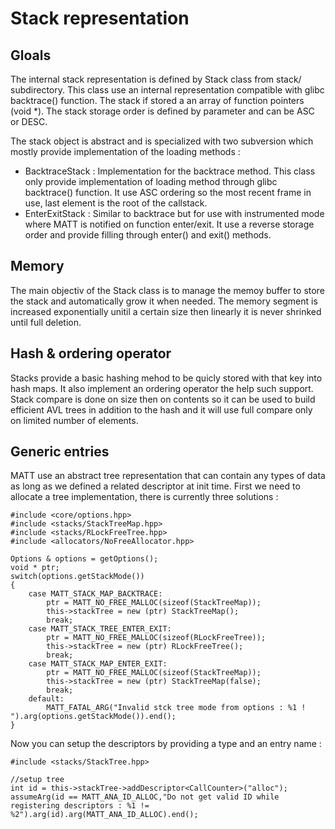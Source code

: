 Stack representation
====================


Gloals
------

The internal stack representation is defined by Stack class from stack/ subdirectory. This class
use an internal representation compatible with glibc backtrace() function. The stack
if stored a an array of function pointers (void \*). The stack storage order is defined by parameter and
can be ASC or DESC.

The stack object is abstract and is specialized with two subversion which mostly provide implementation
of the loading methods :

 - BacktraceStack : Implementation for the backtrace method. This class only provide implementation of loading
  method through glibc backtrace() function. It use ASC ordering so the most recent frame in use, last element is the
  root of the callstack.
 - EnterExitStack : Similar to backtrace but for use with instrumented mode where MATT is notified on function
   enter/exit. It use a reverse storage order and provide filling through enter() and exit() methods.

Memory
------

The main objectiv of the Stack class is to manage the memoy buffer to store the stack and automatically grow it
when needed. The memory segment is increased exponentially unitil a certain size then linearly it is never
shrinked until full deletion.

Hash & ordering operator
------------------------

Stacks provide a basic hashing mehod to be quicly stored with that key into hash maps. It also implement
an ordering operator the help such support. Stack compare is done on size then on contents so it can 
be used to build efficient AVL trees in addition to the hash and it will use full compare only on
limited number of elements.

Generic entries
---------------

MATT use an abstract tree representation that can contain any types of data as long as we defined a related
descriptor at init time. First we need to allocate a tree implementation, there is currently three solutions :

	#include <core/options.hpp>
	#include <stacks/StackTreeMap.hpp>
	#include <stacks/RLockFreeTree.hpp>
	#include <allocators/NoFreeAllocator.hpp>

	Options & options = getOptions();
	void * ptr;
	switch(options.getStackMode())
	{
		case MATT_STACK_MAP_BACKTRACE:
			ptr = MATT_NO_FREE_MALLOC(sizeof(StackTreeMap));
			this->stackTree = new (ptr) StackTreeMap();
			break;
		case MATT_STACK_TREE_ENTER_EXIT:
			ptr = MATT_NO_FREE_MALLOC(sizeof(RLockFreeTree));
			this->stackTree = new (ptr) RLockFreeTree();
			break;
		case MATT_STACK_MAP_ENTER_EXIT:
			ptr = MATT_NO_FREE_MALLOC(sizeof(StackTreeMap));
			this->stackTree = new (ptr) StackTreeMap(false);
			break;
		default:
			MATT_FATAL_ARG("Invalid stck tree mode from options : %1 ! ").arg(options.getStackMode()).end();
	}

Now you can setup the descriptors by providing a type and an entry name :
	
	#include <stacks/StackTree.hpp>
	
	//setup tree
	int id = this->stackTree->addDescriptor<CallCounter>("alloc");
	assumeArg(id == MATT_ANA_ID_ALLOC,"Do not get valid ID while registering descriptors : %1 != %2").arg(id).arg(MATT_ANA_ID_ALLOC).end();

